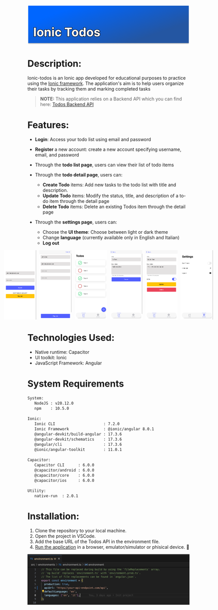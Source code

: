 ![Banner](./docs/images/banner-ionic.png)

# **Description:**

Ionic-todos is an Ionic app developed for educational purposes to practice using the [Ionic framework](https://ionicframework.com/). The application's aim is to help users organize their tasks by tracking them and marking completed tasks

> **NOTE:** This application relies on a Backend API which you can find here: [Todos Backend API](https://github.com/FlavioVizza/ws-node-todos)

# **Features:**

- **Login**: Access your todo list using email and password
- **Register** a new account: create a new account specifying username, email, and password

- Through the **todo list page**, users can view their list of todo items

- Through the **todo detail page**, users can:
  - **Create Todo** items: Add new tasks to the todo list with title and description.
  - **Update Todo** items: Modify the status, title, and description of a to-do item through the detail page
  - **Delete Todo** items: Delete an existing Todos item through the detail page

- Through the **settings page**, users can:
  - Choose the **UI theme**: Choose between light or dark theme
  - Change **language** (currently available only in English and Italian)
  - **Log out**

<div style="display: flex; justify-content: center;">
    <img src="./docs/images/login-ionic.png" width="100" style="margin-right: 10px;">
    <img src="./docs/images/register-ionic.png" width="100" style="margin-right: 10px;">
    <img src="./docs/images/todos-ionic.png" width="100" style="margin-right: 10px;">
    <img src="./docs/images/create-ionic.png" width="100" style="margin-right: 10px;">
    <img src="./docs/images/detail-ionic.png" width="100" style="margin-right: 10px;">
    <img src="./docs/images/settings-ionic.png" width="100">
</div>

# Technologies Used:

* Native runtime: Capacitor
* UI toolkit: Ionic
* JavaScript Framework: Angular

# System Requirements

```
System:
   NodeJS : v20.12.0
   npm    : 10.5.0

Ionic:
   Ionic CLI                     : 7.2.0
   Ionic Framework               : @ionic/angular 8.0.1
   @angular-devkit/build-angular : 17.3.6
   @angular-devkit/schematics    : 17.3.6
   @angular/cli                  : 17.3.6
   @ionic/angular-toolkit        : 11.0.1

Capacitor:
   Capacitor CLI      : 6.0.0
   @capacitor/android : 6.0.0
   @capacitor/core    : 6.0.0
   @capacitor/ios     : 6.0.0

Utility:
   native-run  : 2.0.1
```
   
# Installation:

1. Clone the repository to your local machine.
2. Open the project in VSCode.
3. Add the base URL of the Todos API in the environment file.
4. [Run the application](./docs/wiki/README.md) in a browser, emulator/simulator or phisical device. 🚀

![Environment](./docs/images/environment.png)
